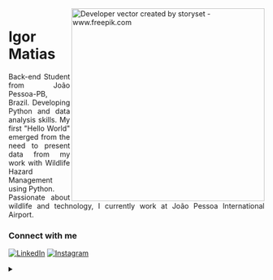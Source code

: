<img align="right" alt="Developer vector created by storyset - www.freepik.com" height="380" src="https://media.licdn.com/dms/image/D4E12AQHIj0OwT-dN_Q/article-cover_image-shrink_720_1280/0/1706121453304?e=2147483647&v=beta&t=qsrT51GTN_DPjNUlnqnAUBmCHTfFlcYEKLzOyKZ-RXY">

<h1>
    <span>Igor Matias</span>
</h1>

<p align="justify">Back-end Student from João Pessoa-PB, Brazil. Developing Python and data analysis skills. My first "Hello World" emerged from the need to present data from my work with Wildlife Hazard Management using Python.
<br>
 Passionate about wildlife and technology, I currently work at João Pessoa International Airport.</p>
<!--
[![Preview](https://img.shields.io/badge/Portfolio-000?style=for-the-badge&logo=github&logoColor=FF00F6)](https://elidianaandrade.github.io/)
[![GitHub Page](https://img.shields.io/badge/elidianaandrade.github.io-67136f?style=for-the-badge)](https://elidianaandrade.github.io/)
-->
<h3 align="left">Connect with me</h3>

[![LinkedIn](https://img.shields.io/badge/-LinkedIn-000?style=for-the-badge&logo=linkedin&logoColor=0076FF&color:FFF)](https://www.linkedin.com/in/tadziomatias/)
[![Instagram](https://img.shields.io/badge/-Instagram-000?style=for-the-badge&logo=instagram&logoColor=0076FF&color:FFF)](https://www.instagram.com/tadziomatias/)


<details align="left">
  <summary></summary> 
 
  - Badges by <a href="https://shields.io/">shields.io</a><br>
  - GitHub Stats by <a href="https://github.com/anuraghazra/github-readme-stats">anuraghazra</a>
  - Developer vector created by <a href="https://www.freepik.com/vectors/developer">storyset - www.freepik.com</a> (edited by author)
 
  <div align="right">Made with 💜 by <a href="https://github.com/tadziomatias">IM</a>.</div>

</details>
